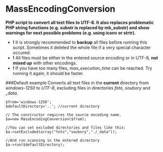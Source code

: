 MassEncodingConversion
======================

**PHP script to convert all text files to UTF-8. It also replaces problematic PHP string functions (e.g. substr is replaced by mb_substr) and show warnings for next possible problems (e.g. using iconv or strtr).**

* **!** It is strongly recommended to **backup** all files before running this script. Sometimes it deleted the whole file if a very special character occured. 
* **!** All files must be either in the entered source encoding or in UTF-8, **not mixed up** with other encodings. 
* **!** If you have too many files, *max_execution_time* can be reached. Try running it again, it should be faster. 

###Default example
Converts all text files in the **current** directory from *windows-1250* 
to *UTF-8*, excluding files in directories *foto*, *soubory* and *_data*. 
```
$from='windows-1250';
$defaultDirectory='..'; //current directory

// The constructor requires the source encoding name. 
$a=new MassEncodingConversion($from); 

//You can set excluded directories and files like this:
$a->setExcluded(array("foto","soubory","./_data")); 

//And run scanning in the entered directory
$a->run($defaultDirectory);
```
